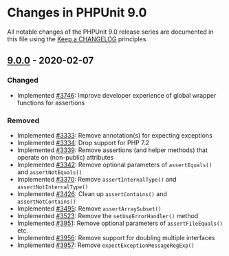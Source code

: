 # Changes in PHPUnit 9.0

All notable changes of the PHPUnit 9.0 release series are documented in this file using the [Keep a CHANGELOG](https://keepachangelog.com/) principles.

## [9.0.0] - 2020-02-07

### Changed

* Implemented [#3746](https://github.com/sebastianbergmann/phpunit/issues/3746): Improve developer experience of global wrapper functions for assertions

### Removed

* Implemented [#3333](https://github.com/sebastianbergmann/phpunit/issues/3333): Remove annotation(s) for expecting exceptions
* Implemented [#3334](https://github.com/sebastianbergmann/phpunit/issues/3334): Drop support for PHP 7.2
* Implemented [#3339](https://github.com/sebastianbergmann/phpunit/issues/3339): Remove assertions (and helper methods) that operate on (non-public) attributes
* Implemented [#3342](https://github.com/sebastianbergmann/phpunit/issues/3342): Remove optional parameters of `assertEquals()` and `assertNotEquals()`
* Implemented [#3370](https://github.com/sebastianbergmann/phpunit/issues/3370): Remove `assertInternalType()` and `assertNotInternalType()`
* Implemented [#3426](https://github.com/sebastianbergmann/phpunit/issues/3426): Clean up `assertContains()` and `assertNotContains()`
* Implemented [#3495](https://github.com/sebastianbergmann/phpunit/issues/3495): Remove `assertArraySubset()`
* Implemented [#3523](https://github.com/sebastianbergmann/phpunit/issues/3523): Remove the `setUseErrorHandler()` method
* Implemented [#3951](https://github.com/sebastianbergmann/phpunit/issues/3951): Remove optional parameters of `assertFileEquals()` etc.
* Implemented [#3956](https://github.com/sebastianbergmann/phpunit/issues/3956): Remove support for doubling multiple interfaces
* Implemented [#3957](https://github.com/sebastianbergmann/phpunit/issues/3957): Remove `expectExceptionMessageRegExp()`

[9.0.0]: https://github.com/sebastianbergmann/phpunit/compare/8.5...master

